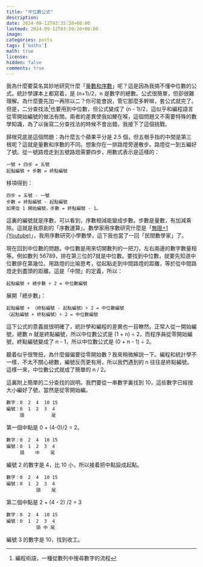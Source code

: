 ```yaml
---
title: "中位數公式"
description: 
date: 2024-09-12T03:35:28+08:00
lastmod: 2024-09-12T03:59:26+08:00
image: 
categories: posts
tags: ['maths']
math: true
license: 
hidden: false
comments: true
---
```


我為什麼要莫名其妙地研究什麼「[量數和序數](../cardinal-ordinal)」呢？這是因為我搞不懂中位數的公式。統計學課本上都寫着，是 (n+1)/2，n 是數字的總數。公式很簡單，但卻很難理解。為什麼要先加一再除以二？你可能會説，管它那麼多幹嘛，套公式就完了。但是，二分查找法[^1]也要用到中位數，但公式變成了 (n - 1)/2，這似乎和編程語言從零開始編號的做法有關。兩者的差異使我如鯁在喉，這個問題又不需要特殊的數學知識，為了以後寫二分查找法的時候不會出錯，我接下了這個挑戰。


歸根究底是這個問題：為什麼五个蘋果平分是 2.5 個，但五根手指的中間是第三根呢？這就是量數和序數的不同。想象你在一排路燈旁邊散步。路燈從一到五編好了號。從一號路燈走到五號路燈需要四步，用數式表示是這樣的：

```
一號 + 四步 = 五號
起點編號 + 步數 = 終點編號
```
移項得到：
```
四步 = 五號 - 一號
步數 = 終點編號 - 起點編號
如果從 1 開始編號，步數 = 終點編號 - 1。
```
這裏的編號就是序數，可以看到，序數相減能變成步數。步數是量數，有加減乘除。這就是我原創的「序數運算」。數學家用序數研究什麼是「[無限+1 (Youtube)](https://www.youtube.com/watch?v=SrU9YDoXE88)」，我用序數研究小學數學，這下我也當了一回「民間數學家」了。

現在回到中位數的問題。中位數是用來切開數列的一把刀，左右兩邊的數字數量相等。例如數列 56789，排在第三位的7就是中位數。要找到中位數，就要先知道中位數排在第幾位。用路燈的比喻思考，從起點走到中間路燈的距離，等於從中間路燈走到盡頭的距離。這是「中間」的定義，所以：
```
起點編號 + 總步數 ÷ 2 = 中位數編號
```
展開「總步數」：
```
起點編號 + （終點編號 - 起點編號）÷ 2 = 中位數編號
（起點編號 + 終點編號）÷ 2 = 中位數編號
```
這下公式的意義就很明確了，統計學和編程的差異也一目瞭然。正常人從一開始編號，總數 n 就是終點編號，所以中位數公式是 (1 + n) ÷ 2，而程序員從零開始編號，終點編號變成了 n - 1，所以中位數公式是 (0 + n - 1) ÷ 2。

聽着似乎很彆扭，為什麼偏偏要從零開始數？我來稍微解説一下。編程和統計學不一樣，不太不關心總數，編號反而更有用，所以我們遇到的 n 往往是終點編號。這樣一來，中位數公式就成了簡單的 n / 2。

這裏附上簡單的二分查找的説明。我們要從一串數字裏找到 10，這些數字已經按大小編好了號，當然是從零開始編。
```
數字：0  2  4  10 15
編號：0  1  2  3  4
     頭          尾
```
第一個中點是 0 + (4-0)/2 = 2。
```
數字：0  2  4  10 15
編號：0  1  2  3  4
     頭    中    尾
```
編號 2 的數字是 4，比 10 小，所以接着把中點設成起點。
```
數字：0  2  4  10 15
編號：0  1  2  3  4
           頭    尾
```
第二個中點是 2 + (4 - 2) /2 = 3
```
數字：0  2  4  10 15
編號：0  1  2  3  4
           頭 中 尾
```
編號 3 的數字是 10，找到收工。

[^1]: 編程術語，一種從數列中搜尋數字的流程


